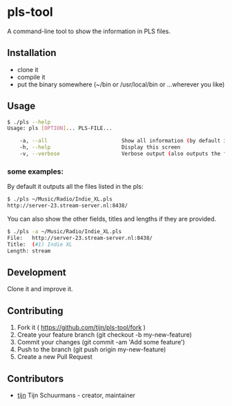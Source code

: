 # pls-tool

A command-line tool to show the information in PLS files.

## Installation

- clone it
- compile it
- put the binary somewhere (~/bin or /usr/local/bin or ...wherever you like)

## Usage

```sh
$ ./pls --help
Usage: pls [OPTION]... PLS-FILE...

    -a, --all                        Show all information (by default it only shows the file entries)
    -h, --help                       Display this screen
    -v, --verbose                    Verbose output (also outputs the filename of the pls)
```

### some examples:

By default it outputs all the files listed in the pls:

```sh
$ ./pls ~/Music/Radio/Indie_XL.pls
http://server-23.stream-server.nl:8438/
```

You can also show the other fields, titles and lengths if they are provided.

```sh
$ ./pls -a ~/Music/Radio/Indie_XL.pls
File:   http://server-23.stream-server.nl:8438/
Title:  (#1) Indie XL
Length: stream
```

## Development

Clone it and improve it.

## Contributing

1. Fork it ( https://github.com/tijn/pls-tool/fork )
2. Create your feature branch (git checkout -b my-new-feature)
3. Commit your changes (git commit -am 'Add some feature')
4. Push to the branch (git push origin my-new-feature)
5. Create a new Pull Request

## Contributors

- [tijn](https://github.com/tijn) Tijn Schuurmans - creator, maintainer
